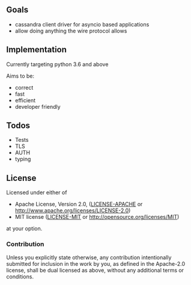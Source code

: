 ## Goals

* cassandra client driver for asyncio based applications
* allow doing anything the wire protocol allows

## Implementation

Currently targeting python 3.6 and above

Aims to be:

* correct
* fast
* efficient
* developer friendly

## Todos

* Tests
* TLS
* AUTH
* typing


## License

Licensed under either of

 * Apache License, Version 2.0, ([LICENSE-APACHE](LICENSE-APACHE) or http://www.apache.org/licenses/LICENSE-2.0)
 * MIT license ([LICENSE-MIT](LICENSE-MIT) or http://opensource.org/licenses/MIT)

at your option.

### Contribution

Unless you explicitly state otherwise, any contribution intentionally submitted
for inclusion in the work by you, as defined in the Apache-2.0 license, shall be dual licensed as above, without any
additional terms or conditions.
